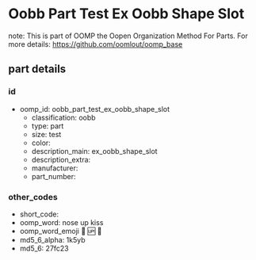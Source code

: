 # Oobb Part Test Ex Oobb Shape Slot  

note: This is part of OOMP the Oopen Organization Method For Parts. For more details: https://github.com/oomlout/oomp_base

##  part details





### id
* oomp_id: oobb_part_test_ex_oobb_shape_slot
  * classification: oobb
  * type: part
  * size: test
  * color: 
  * description_main: ex_oobb_shape_slot
  * description_extra: 
  * manufacturer: 
  * part_number: 

### other_codes
* short_code: 
* oomp_word: nose up kiss
* oomp_word_emoji :nose: :up: :kiss:
* md5_6_alpha: 1k5yb
* md5_6: 27fc23